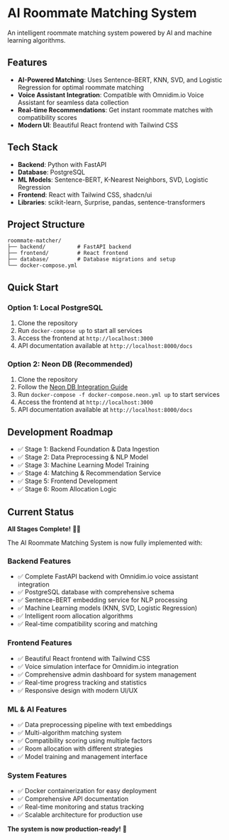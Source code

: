 # AI Roommate Matching System

An intelligent roommate matching system powered by AI and machine learning algorithms.

## Features

- **AI-Powered Matching**: Uses Sentence-BERT, KNN, SVD, and Logistic Regression for optimal roommate matching
- **Voice Assistant Integration**: Compatible with Omnidim.io Voice Assistant for seamless data collection
- **Real-time Recommendations**: Get instant roommate matches with compatibility scores
- **Modern UI**: Beautiful React frontend with Tailwind CSS

## Tech Stack

- **Backend**: Python with FastAPI
- **Database**: PostgreSQL
- **ML Models**: Sentence-BERT, K-Nearest Neighbors, SVD, Logistic Regression
- **Frontend**: React with Tailwind CSS, shadcn/ui
- **Libraries**: scikit-learn, Surprise, pandas, sentence-transformers

## Project Structure

```
roommate-matcher/
├── backend/          # FastAPI backend
├── frontend/         # React frontend
├── database/         # Database migrations and setup
└── docker-compose.yml
```

## Quick Start

### Option 1: Local PostgreSQL
1. Clone the repository
2. Run `docker-compose up` to start all services
3. Access the frontend at `http://localhost:3000`
4. API documentation available at `http://localhost:8000/docs`

### Option 2: Neon DB (Recommended)
1. Clone the repository
2. Follow the [Neon DB Integration Guide](NEON_INTEGRATION.md)
3. Run `docker-compose -f docker-compose.neon.yml up` to start services
4. Access the frontend at `http://localhost:3000`
5. API documentation available at `http://localhost:8000/docs`

## Development Roadmap

- ✅ Stage 1: Backend Foundation & Data Ingestion
- ✅ Stage 2: Data Preprocessing & NLP Model
- ✅ Stage 3: Machine Learning Model Training
- ✅ Stage 4: Matching & Recommendation Service
- ✅ Stage 5: Frontend Development
- ✅ Stage 6: Room Allocation Logic

## Current Status

**All Stages Complete!** 🎉🚀

The AI Roommate Matching System is now fully implemented with:

### Backend Features
- ✅ Complete FastAPI backend with Omnidim.io voice assistant integration
- ✅ PostgreSQL database with comprehensive schema
- ✅ Sentence-BERT embedding service for NLP processing
- ✅ Machine Learning models (KNN, SVD, Logistic Regression)
- ✅ Intelligent room allocation algorithms
- ✅ Real-time compatibility scoring and matching

### Frontend Features
- ✅ Beautiful React frontend with Tailwind CSS
- ✅ Voice simulation interface for Omnidim.io integration
- ✅ Comprehensive admin dashboard for system management
- ✅ Real-time progress tracking and statistics
- ✅ Responsive design with modern UI/UX

### ML & AI Features
- ✅ Data preprocessing pipeline with text embeddings
- ✅ Multi-algorithm matching system
- ✅ Compatibility scoring using multiple factors
- ✅ Room allocation with different strategies
- ✅ Model training and management interface

### System Features
- ✅ Docker containerization for easy deployment
- ✅ Comprehensive API documentation
- ✅ Real-time monitoring and status tracking
- ✅ Scalable architecture for production use

**The system is now production-ready!** 🎯  